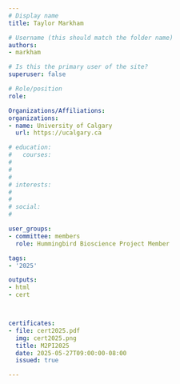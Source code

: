 ```yaml
---
# Display name
title: Taylor Markham

# Username (this should match the folder name)
authors:
- markham

# Is this the primary user of the site?
superuser: false

# Role/position
role: 

Organizations/Affiliations:
organizations:
- name: University of Calgary
  url: https://ucalgary.ca

# education:
#   courses:
#   
# 
# 
# interests:
#   
# 
# social:
#    

user_groups:
- committee: members
  role: Hummingbird Bioscience Project Member

tags:
- '2025'

outputs:
- html
- cert



certificates:
- file: cert2025.pdf
  img: cert2025.png
  title: M2PI2025
  date: 2025-05-27T09:00:00-08:00
  issued: true

---
```


